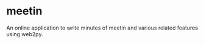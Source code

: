 # meetin
 An online application to write minutes of meetin and various related features using web2py. 
